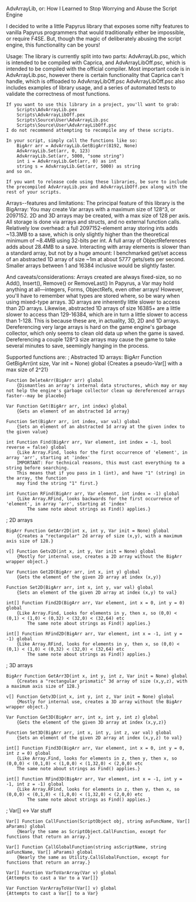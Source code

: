 AdvArrayLib, or: How I Learned to Stop Worrying and Abuse the Script Engine

I decided to write a little Papyrus library that exposes some nifty features to vanilla Papyrus programmers that would traditionally either be impossible, or require F4SE. But, though the magic of deliberately abusing the script engine, this functionality can be yours!

Usage:
	The library is currently split into two parts:
		AdvArrayLib.psc, which is intended to be compiled with Caprica, and
		AdvArrayLibOff.psc, which is intended to be compiled with the official compiler.
	Most important code is in AdvArrayLib.psc, however there is certain functionality that Caprica can't handle, which is offloaded to AdvArrayLibOff.psc
	AdvArrayLibOff.psc also includes examples of library usage, and a series of automated tests to validate the correctness of most functions.
	
	If you want to use this library in a project, you'll want to grab:
		Scripts\AdvArrayLib.pex
		Scripts\AdvArrayLibOff.pex
		Scripts\Source\User\AdvArrayLib.psc
		Scripts\Source\User\AdvArrayLibOff.psc
	I do not recommend attempting to recompile any of these scripts.
	
	In your script, simply call the functions like so:
		BigArr arr = AdvArrayLib.GetBigArr(8192, None)
		AdvArrayLib.Set(arr, 0, 123)
		AdvArrayLib.Set(arr, 5000, "some string")
		int i = AdvArrayLib.Get(arr, 0) as int
		string s = AdvArrayLib.Get(arr, 5000) as string
	and so on.
	
	If you want to release code using these libraries, be sure to include the precompiled AdvArrayLib.pex and AdvArrayLibOff.pex along with the rest of your scripts.
	
	
Arrays--features and limitations:
The principal feature of this library is the BigArray:
	You may create Var arrays with a maximum size of 128^3, or 2097152.
	2D and 3D arrays may be created, with a max size of 128 per axis.
	All storage is done via arrays and structs, and no external function calls.
	Relatively low overhead: a full 2097152-element array storing ints adds ~13.3MB to a save, which is only slightly higher than the theoretical minimum of ~8.4MB using 32-bits per int. A full array of ObjectReferences adds about 28.4MB to a save.
	Interacting with array elements is slower than a standard array, but not by a huge amount: I benchmarked get/set access of an abstracted 1D array of size ~1m at about 5777 gets/sets per second. Smaller arrays between 1 and 16384 inclusive would be slightly faster.


And caveats/considerations:
	Arrays created are always fixed-size, so no Add(), Insert(), Remove() or RemoveLast()
	In Papyrus, a Var may hold anything at all—integers, Forms, ObjectRefs, even other arrays! However, you'll have to remember what types are stored where, so be wary when using mixed-type arrays.
	3D arrays are inherently little slower to access than 2D arrays.
	Likewise, abstracted 1D arrays of size 16385+ are a little slower to access than 129-16384, which are in turn a little slower to access than 1-128. This is because these are, in actuality, 3D, 2D and 1D arrays.
	Dereferencing very large arrays is hard on the game engine's garbage collector, which only seems to clean old data up when the game is saved. Dereferencing a couple 128^3 size arrays may cause the game to take several minutes to save, seemingly hanging in the process.


Supported functions are:
; Abstracted 1D arrays:
	BigArr Function GetBigArr(int size, Var init = None) global
		{Creates a pseudo-Var[] with a max size of 2^21}

	Function DeleteArr(BigArr arr) global
		{Dismantles an array's internal data structures, which may or may not help the engine's garbage collector clean up dereferenced arrays faster--may be placebo}

	Var Function Get(BigArr arr, int index) global
		{Gets an element of an abstracted 1d array}

	Function Set(BigArr arr, int index, var val) global
		{Sets an element of an abstracted 1d array at the given index to the given value}

	int Function Find(BigArr arr, Var element, int index = -1, bool reverse = false) global
		{Like Array.Find, looks for the first occurrence of 'element', in array 'arr', starting at 'index'
		IMPORTANT: For technical reasons, this must cast everything to a string before searching.
		This means that if you pass in 1 (int), and have "1" (string) in the array, the function
		may find the string "1" first.}

	int Function RFind(BigArr arr, Var element, int index = -1) global
		{Like Array.RFind, looks backwards for the first occurrence of 'element', in array 'arr', starting at 'index'
			The same note about strings as Find() applies.}

; 2D arrays

	BigArr Function GetArr2D(int x, int y, Var init = None) global
		{Creates a "rectangular" 2d array of size (x,y), with a maximum axis size of 128.}

	v[] Function Getv2D(int x, int y, Var init = None) global
		{Mostly for internal use, creates a 2D array without the BigArr wrapper object.}

	Var Function Get2D(BigArr arr, int x, int y) global
		{Gets the element of the given 2D array at index (x,y)}
	
	Function Set2D(BigArr arr, int x, int y, var val) global
		{Sets an element of the given 2D array at index (x,y) to val}

	int[] Function Find2D(BigArr arr, Var element, int x = 0, int y = 0) global
		{Like Array.Find, Looks for elements in y, then x, so (0,0) < (0,1) < (1,0) < (0,32) < (32,0) < (32,64) etc
			The same note about strings as Find() applies.}

	int[] Function RFind2D(BigArr arr, Var element, int x = -1, int y = -1) global
		{Like Array.RFind, looks for elements in y, then x, so (0,0) < (0,1) < (1,0) < (0,32) < (32,0) < (32,64) etc
			The same note about strings as Find() applies.}

; 3D arrays

	BigArr Function GetArr3D(int x, int y, int z, Var init = None) global
		{Creates a "rectangular prismatic" 3d array of size (x,y,z), with a maximum axis size of 128.}
		
	v[] Function Getv3D(int x, int y, int z, Var init = None) global
		{Mostly for internal use, creates a 3D array without the BigArr wrapper object.}

	Var Function Get3D(BigArr arr, int x, int y, int z) global
		{Gets the element of the given 3D array at index (x,y,z)}

	Function Set3D(BigArr arr, int x, int y, int z, var val) global
		{Sets an element of the given 2D array at index (x,y,z) to val}

	int[] Function Find3D(BigArr arr, Var element, int x = 0, int y = 0, int z = 0) global
		{Like Array.Find, looks for elements in z, then y, then x, so (0,0,0) < (0,1,0) < (1,0,0) < (1,32,0) < (2,0,0) etc
		The same note about strings as Find() applies.}

	int[] Function RFind3D(BigArr arr, Var element, int x = -1, int y = -1, int z = -1) global
		{Like Array.RFind, looks for elements in z, then y, then x, so (0,0,0) < (0,1,0) < (1,0,0) < (1,32,0) < (2,0,0) etc
			The same note about strings as Find() applies.}

; Var[] <-> Var stuff

	Var[] Function CallFunction(ScriptObject obj, string asFuncName, Var[] aParams) global
		{Nearly the same as ScriptObject.CallFunction, except for functions that return an array.}

	Var[] Function CallGlobalFunction(string asScriptName, string asFuncName, Var[] aParams) global
		{Nearly the same as Utility.CallGlobalFunction, except for functions that return an array.}

	Var[] Function VarToVarArray(Var v) global
	{Attempts to cast a Var to a Var[]}

	Var Function VarArrayToVar(Var[] v) global
	{Attempts to cast a Var[] to a Var}
